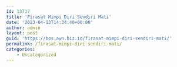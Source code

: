 ```yaml
---
id: 13717
title: 'Firasat Mimpi Diri Sendiri Mati'
date: '2023-04-13T14:34:40+00:00'
author: admin
layout: post
guid: 'https://bos.awn.biz.id/firasat-mimpi-diri-sendiri-mati/'
permalink: /firasat-mimpi-diri-sendiri-mati/
categories:
    - Uncategorized
---
```


